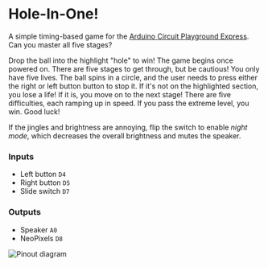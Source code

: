 # Hole-In-One!

A simple timing-based game for the [Arduino Circuit Playground Express](https://store.arduino.cc/products/circuit-playground-express). Can you master all five stages?

Drop the ball into the highlight "hole" to win! The game begins once powered on. There are five stages to get through, but be cautious! You only have five lives. The ball spins in a circle, and the user needs to press either the right or left button button to stop it. If it's not on the highlighted section, you lose a life! If it is, you move on to the next stage! There are five difficulties, each ramping up in speed. If you pass the extreme level, you win. Good luck!

If the jingles and brightness are annoying, flip the switch to enable *night mode*, which decreases the overall brightness and mutes the speaker.

### Inputs

- Left button `D4`
- Right button `D5`
- Slide switch `D7`

### Outputs

- Speaker `A0`
- NeoPixels `D8`

![Pinout diagram](https://cdn-learn.adafruit.com/assets/assets/000/047/156/original/circuit_playground_Adafruit_Circuit_Playground_Express_Pinout.png?1507829017)
